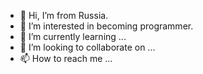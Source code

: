 - 👋 Hi, I’m from Russia.
- 👀 I’m interested in becoming programmer.
- 🌱 I’m currently learning ...
- 💞️ I’m looking to collaborate on ...
- 📫 How to reach me ...

<!---
raino9/raino9 is a ✨ special ✨ repository because its `README.md` (this file) appears on your GitHub profile.
You can click the Preview link to take a look at your changes.
--->
